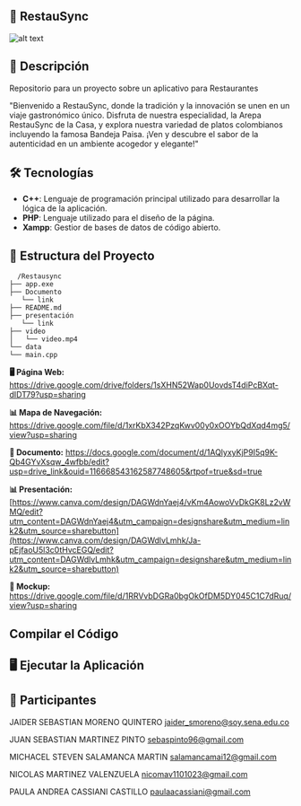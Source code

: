 ## 🚀 RestauSync
![alt text](fondo.png) 


## 📜 Descripción
Repositorio para un proyecto sobre un aplicativo para Restaurantes

"Bienvenido a RestauSync, donde la tradición y la innovación se unen en un viaje gastronómico único. Disfruta de nuestra especialidad, la Arepa RestauSync de la Casa, y explora nuestra variedad de platos colombianos incluyendo la famosa Bandeja Paisa. ¡Ven y descubre el sabor de la autenticidad en un ambiente acogedor y elegante!"

## 🛠️ Tecnologías

- **C++**: Lenguaje de programación principal utilizado para desarrollar la lógica de la aplicación.
- **PHP**: Lenguaje utilizado para el diseño de la página.
- **Xampp**: Gestior de bases de datos de código abierto.



## 📁 Estructura del Proyecto

 ```text
   /Restausync
├── app.exe
├── Documento
    └── link
├── README.md
├── presentación
    └── link
├── video
│   └── video.mp4
└── data
└── main.cpp
   ```
**🖥 Página Web:** 
https://drive.google.com/drive/folders/1sXHN52Wap0UovdsT4diPcBXqt-dIDT79?usp=sharing

**📊 Mapa de Navegación:**
https://drive.google.com/file/d/1xrKbX342PzqKwv00y0xOOYbQdXqd4mg5/view?usp=sharing

**📃 Documento:**
https://docs.google.com/document/d/1AQlyxyKjP9I5q9K-Qb4GYvXsqw_4wfbb/edit?usp=drive_link&ouid=116668543162587748605&rtpof=true&sd=true


**📊 Presentación:**
[https://www.canva.com/design/DAGWdnYaej4/vKm4AowoVvDkGK8Lz2vWMQ/edit?utm_content=DAGWdnYaej4&utm_campaign=designshare&utm_medium=link2&utm_source=sharebutton](https://www.canva.com/design/DAGWdlvLmhk/Ja-pEjfaoU5l3c0tHvcEGQ/edit?utm_content=DAGWdlvLmhk&utm_campaign=designshare&utm_medium=link2&utm_source=sharebutton)


**🚀 Mockup:**
https://drive.google.com/file/d/1RRVvbDGRa0bgOkOfDM5DY045C1C7dRuq/view?usp=sharing




## Compilar el Código



## 🖥️ Ejecutar la Aplicación

## 👥 Participantes


JAIDER SEBASTIAN MORENO QUINTERO <jaider_smoreno@soy.sena.edu.co>

JUAN SEBASTIAN MARTINEZ PINTO <sebaspinto96@gmail.com>

MICHACEL STEVEN SALAMANCA MARTIN <salamancamai12@gmail.com>

NICOLAS MARTINEZ VALENZUELA <nicomav1101023@gmail.com>

PAULA ANDREA CASSIANI CASTILLO <paulaacassiani@gmail.com>







